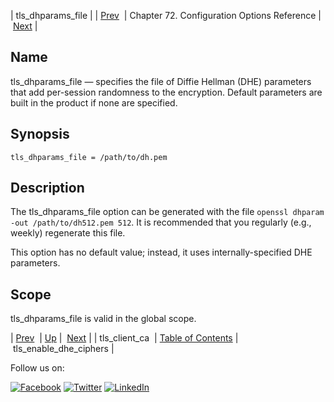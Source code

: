 | tls_dhparams_file |
| [Prev](config.tls_client_ca.php)  | Chapter 72. Configuration Options Reference |  [Next](conf.ref.tls_enable_dhe_ciphers.php) |

<a name="conf.ref.tls_dhparams_file"></a>
## Name

tls_dhparams_file — specifies the file of Diffie Hellman (DHE) parameters that add per-session randomness to the encryption. Default parameters are built in the product if none are specified.

## Synopsis

`tls_dhparams_file = /path/to/dh.pem`

<a name="idp27008112"></a>
## Description

The tls_dhparams_file option can be generated with the file `openssl dhparam -out /path/to/dh512.pem 512`. It is recommended that you regularly (e.g., weekly) regenerate this file.

This option has no default value; instead, it uses internally-specified DHE parameters.

<a name="idp27011072"></a>
## Scope

tls_dhparams_file is valid in the global scope.

| [Prev](config.tls_client_ca.php)  | [Up](config.options.ref.php) |  [Next](conf.ref.tls_enable_dhe_ciphers.php) |
| tls_client_ca  | [Table of Contents](index.php) |  tls_enable_dhe_ciphers |

Follow us on:

[![Facebook](https://support.messagesystems.com/images/icon-facebook.png)](http://www.facebook.com/messagesystems) [![Twitter](https://support.messagesystems.com/images/icon-twitter.png)](http://twitter.com/#!/MessageSystems) [![LinkedIn](https://support.messagesystems.com/images/icon-linkedin.png)](http://www.linkedin.com/company/message-systems)